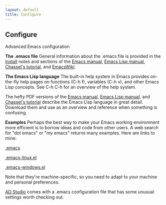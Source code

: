 ```yaml
---
layout: default
title: Configure
---
```


Configure
---------

Advanced Emacs configuration

**The .emacs file**
General information about the .emacs file is provided in the [Install](install.html) notes and sections of the [Emacs manual](http://www.gnu.org/software/emacs/manual/html_node/emacs/Init-File.html), [Emacs Lisp manual](http://www.gnu.org/software/emacs/manual/html_node/elisp/Init-File.html), [Chassel's tutorial](http://www.gnu.org/software/emacs/manual/html_node/eintr/Emacs-Initialization.html), and [EmacsWiki](https://www.emacswiki.org/emacs/InitFile).

**The Emacs Lisp language**
The built-in help system in Emacs provides on-the-fly help pages on functions (C-h f), variables (C-h v), and other Emacs Lisp concepts. See C-h C-h for an overview of the help system.

The hefty PDF versions of the [Emacs manual](http://www.gnu.org/software/emacs/manual/pdf/emacs.pdf), [Emacs Lisp manual](https://www.gnu.org/software/emacs/manual/pdf/elisp.pdf), and [Chassel's tutorial](https://www.gnu.org/software/emacs/manual/pdf/eintr.pdf) describe the Emacs Lisp language in great detail. Download them and use as an overview and reference when something is confusing.

**Examples**
Perhaps the best way to make your Emacs working environment more efficient is to borrow ideas and code from other users. A web search for "dot emacs" or "my emacs" returns many examples. Here are links to mine:

[.emacs](https://raw.githubusercontent.com/arni-magnusson/dot/master/.emacs)

[.emacs-linux.el](https://raw.githubusercontent.com/arni-magnusson/dot/master/.emacs-linux.el)

[.emacs-windows.el](https://raw.githubusercontent.com/arni-magnusson/dot/master/.emacs-windows.el)

Note that they're machine-specific, so you need to adapt to your machine and personal preferences.

[AD Studio](https://github.com/admb-project/adstudio) comes with a .emacs configuration file that has some unusual settings worth checking out.
